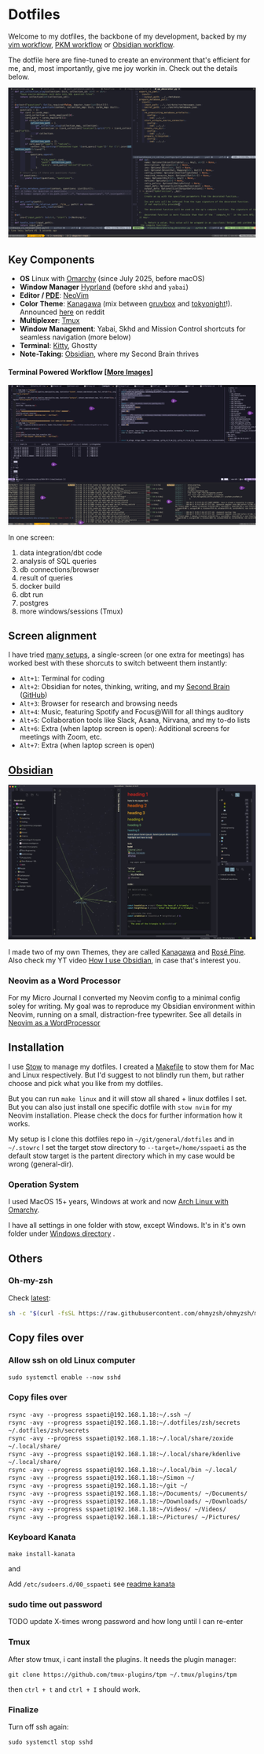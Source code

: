 
# Dotfiles

Welcome to my dotfiles, the backbone of my development, backed by my [vim workflow](https://www.ssp.sh/blog/my-vimverse/), [PKM workflow](https://www.ssp.sh/blog/pkm-workflow-for-a-deeper-life/) or [Obsidian workflow](https://www.ssp.sh/blog/obsidian-note-taking-workflow/).

The dotfile here are fine-tuned to create an environment that's efficient for me, and, most importantly, give me joy workin in. Check out the details below.

![Neovim, Tmux, and Kitty](_images/nvim_tmux_220701.png)


## Key Components
- **OS** Linux with [Omarchy](https://omarchy.org) (since July 2025, before macOS)
- **Window Manager** [Hyprland](https://hypr.land/) (before `skhd` and `yabai`)
- **Editor / [PDE](https://youtu.be/QMVIJhC9Veg)**: [NeoVim](https://neovim.io/)
- **Color Theme**: [Kanagawa](https://github.com/rebelot/kanagawa.nvim) (mix between [gruvbox](https://github.com/morhetz/gruvbox) and [tokyonight](https://github.com/folke/tokyonight.nvim)!). Announced [here](https://www.reddit.com/r/neovim/comments/rm92q6/kanagawanvim_if_gruvbox_and_tokyonight_had_a_baby/) on reddit
- **Multiplexer**: [Tmux](https://github.com/tmux/tmux/wiki)
- **Window Management**: Yabai, Skhd and Mission Control shortcuts for seamless navigation (more below)
- **Terminal**: [Kitty](https://github.com/kovidgoyal/kitty), Ghostty
- **Note-Taking**: [Obsidian](https://ssp.sh/brain/obsidian), where my Second Brain thrives

#### Terminal Powered Workflow [[More Images](https://www.ssp.sh/brain/neovim/#my-setup-images)]
![power of terminal bases workflow](_images/neovim-and-terminal-power.png)

In one screen:
1. data integration/dbt code
2. analysis of SQL queries
3. db connections/browser
4. result of queries
5. docker build
6. dbt run
7. postgres
8. more windows/sessions (Tmux)



## Screen alignment

I have tried [many setups](https://www.ssp.sh/brain/computer-desk-setup-todays-office/), a single-screen (or one extra for meetings) has worked best with these shorcuts to switch betweent them instantly:

- `Alt+1`: Terminal for coding
- `Alt+2`: Obsidian for notes, thinking, writing, and my [Second Brain](https://www.ssp.sh/brain/) ([GitHub](https://github.com/sspaeti/second-brain-public))
- `Alt+3`: Browser for research and browsing needs
- `Alt+4`: Music, featuring Spotify and Focus@Will for all things auditory
- `Alt+5`: Collaboration tools like Slack, Asana, Nirvana, and my to-do lists
- `Alt+6`: Extra (when laptop screen is open): Additional screens for meetings with Zoom, etc.
- `Alt+7`: Extra (when laptop screen is open)

## [Obsidian](https://www.ssp.sh/brain/obsidian) 

![](_images/obsidian.jpeg)

I made two of my own Themes, they are called [Kanagawa](https://github.com/sspaeti/obsidian_kanagawa) and [Rosé Pine](https://github.com/sspaeti/obsidian_rose_pine).
Also check my YT video [How I use Obsidian](https://youtu.be/myHKHM2mIis), in case that's interest you.



### Neovim as a Word Processor

For my Micro Journal I converted my Neovim config to a minimal config soley for writing. My goal was to reproduce my Obsidian environment within Neovim, running on a small, distraction-free typewriter.
See all details in [Neovim as a WordProcessor](./nvim-wp/)

## Installation

I use [Stow](https://www.gnu.org/software/stow/) to manage my dotfiles. I created a [Makefile](Makefile) to stow them for Mac and Linux respectively. But I'd suggest to not blindly run them, but rather choose and pick what you like from my dotfiles.

But you can run `make linux` and it will stow all shared + linux dotfiles I set. But you can also just install one specific dotfile with `stow nvim` for my Neovim installation. Please check the docs for further information how it works.

My setup is I clone this dotfiles repo in `~/git/general/dotfiles` and in `~/.stowrc` I set the target stow directory to `--target=/home/sspaeti` as the default stow target is the partent directory which in my case would be wrong (general-dir).

### Operation System
I used MacOS 15+ years, Windows at work and now [Arch Linux with Omarchy](https://www.ssp.sh/blog/macbook-to-arch-linux-omarchy/). 

I have all settings in one folder with stow, except Windows. It's in it's own folder under [Windows directory](windows) .

## Others

### Oh-my-zsh

Check [latest](https://ohmyz.sh/#install):
```sh
sh -c "$(curl -fsSL https://raw.githubusercontent.com/ohmyzsh/ohmyzsh/master/tools/install.sh)"
```


## Copy files over

### Allow ssh on old Linux computer

```
sudo systemctl enable --now sshd
```

### Copy files over

```
rsync -avy --progress sspaeti@192.168.1.18:~/.ssh ~/
rsync -avy --progress sspaeti@192.168.1.18:~/.dotfiles/zsh/secrets ~/.dotfiles/zsh/secrets
rsync -avy --progress sspaeti@192.168.1.18:~/.local/share/zoxide ~/.local/share/
rsync -avy --progress sspaeti@192.168.1.18:~/.local/share/kdenlive ~/.local/share/
rsync -avy --progress sspaeti@192.168.1.18:~/.local/bin ~/.local/
rsync -avy --progress sspaeti@192.168.1.18:~/Simon ~/
rsync -avy --progress sspaeti@192.168.1.18:~/git ~/
rsync -avy --progress sspaeti@192.168.1.18:~/Documents/ ~/Documents/
rsync -avy --progress sspaeti@192.168.1.18:~/Downloads/ ~/Downloads/
rsync -avy --progress sspaeti@192.168.1.18:~/Videos/ ~/Videos/
rsync -avy --progress sspaeti@192.168.1.18:~/Pictures/ ~/Pictures/
```

### Keyboard Kanata

```
make install-kanata
```
and 

Add `/etc/sudoers.d/00_sspaeti` see [readme kanata](kanta/.config/kanata/readme.md)

### sudo time out password
TODO update X-times wrong password and how long until I can re-enter

### Tmux

After stow tmux, i cant install the plugins. It needs the plugin manager:
```
git clone https://github.com/tmux-plugins/tpm ~/.tmux/plugins/tpm
```
then `ctrl + t` and `ctrl + I` should work.
### Finalize

Turn off ssh again:

```
sudo systemctl stop sshd
```
